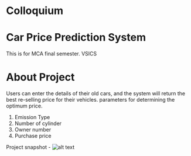 # Colloquium 
# Car Price Prediction System
This is for MCA final semester. VSICS

# About Project
Users can enter the details of their old cars, and the system will return the best re-selling price for their vehicles. 
parameters for determining the optimum price.
1. Emission Type
2. Number of cylinder
3. Owner number
4. Purchase price

Project snapshot -
![alt text](https://github.com/kavyanshpandey/Colloquium/blob/main/ml2.PNG)


